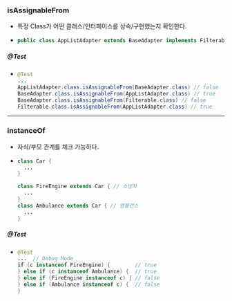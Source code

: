 ### isAssignableFrom
* 특정 Class가 어떤 클래스/인터페이스를 상속/구현했는지 확인한다.
* ```java
  public class AppListAdapter extends BaseAdapter implements Filterable
##### @Test
* ```java
  @Test
  ...
  AppListAdapter.class.isAssignableFrom(BaseAdapter.class) // false
  BaseAdapter.class.isAssignableFrom(AppListAdapter.class) // true
  BaseAdapter.class.isAssignableFrom(Filterable.class) // false
  Filterable.class.isAssignableFrom(AppListAdapter.class) // true
---
### instanceOf
* 자식/부모 관계를 체크 가능하다.
* ```java
  class Car { 
    ...
  }
  
  class FireEngine extends Car { // 소방차 
    ...
  }
  class Ambulance extends Car { // 앰뷸런스
    ...
  }
##### @Test
* ```java
  @Test
  ...  // Debug Mode
  if (c instanceof FireEngine) {        // true
  } else if (c instanceof Ambulance) {  // true
  } else if (FireEngine instanceof c) { // false
  } else if (Ambulance instanceof c) {  // false
  }
